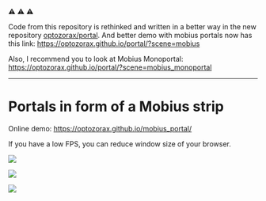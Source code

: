 ⚠️ ⚠️ ⚠️ 

Code from this repository is rethinked and written in a better way in the new repository [optozorax/portal](https://github.com/optozorax/portal). And better demo with mobius portals now has this link: https://optozorax.github.io/portal/?scene=mobius

Also, I recommend you to look at Mobius Monoportal: https://optozorax.github.io/portal/?scene=mobius_monoportal

---

# Portals in form of a Mobius strip

Online demo: https://optozorax.github.io/mobius_portal/

If you have a low FPS, you can reduce window size of your browser.

![](img/1.png)

![](img/2.png)

![](img/3.png)
